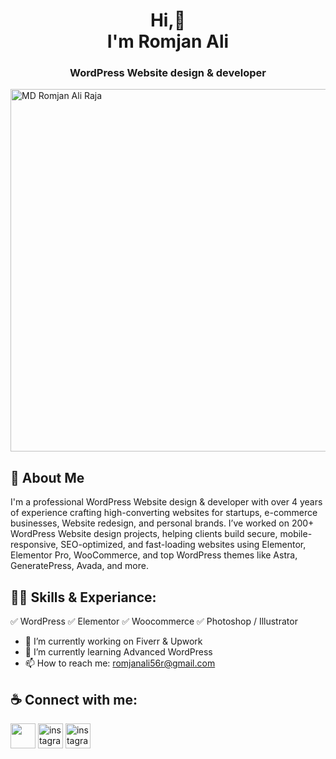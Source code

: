 <h1 align="center">Hi,👋 <br> I'm Romjan Ali 
  
<h3 align="center">WordPress Website design & developer</h3>

<img width="2000" height="580" alt="MD Romjan Ali Raja" src="https://github.com/user-attachments/assets/fea485bc-a298-4848-bc49-b2165c20743a" />


## 🚀 About Me
I'm a professional WordPress Website design & developer with over 4 years of experience crafting high-converting websites for startups, e-commerce businesses, Website redesign, and personal brands. I’ve worked on 200+ WordPress Website design projects, helping clients build secure, mobile-responsive, SEO-optimized, and fast-loading websites using Elementor, Elementor Pro, WooCommerce, and top WordPress themes like Astra, GeneratePress, Avada, and more.

## 👨‍💻 Skills & Experiance: 
✅ WordPress 
✅ Elementor 
✅ Woocommerce 
✅ Photoshop / Illustrator

- 🔭 I’m currently working on Fiverr & Upwork 
- 🌱 I’m currently learning Advanced WordPress 
- 📫 How to reach me: romjanali56r@gmail.com 

## ☕ Connect with me:

[<img
src="https://github.com/user-attachments/assets/321fafc3-604e-423b-ba7a-6051b0e00cda" height='40'>](https://www.facebook.com/romjanaliraja) 
[<img
src='https://github.com/user-attachments/assets/46d28c6e-bd4d-4add-8b20-f880632cc49b' alt='instagram' height='40'>](https://www.instagram.com/rajaali7766vision) 
[<img
src='https://github.com/user-attachments/assets/b0d7f6ad-4747-4e5c-a13b-37e71d6b845f' alt='instagram' height='40'>](https://www.linkedin.com/in/romjanali5756r/) 


